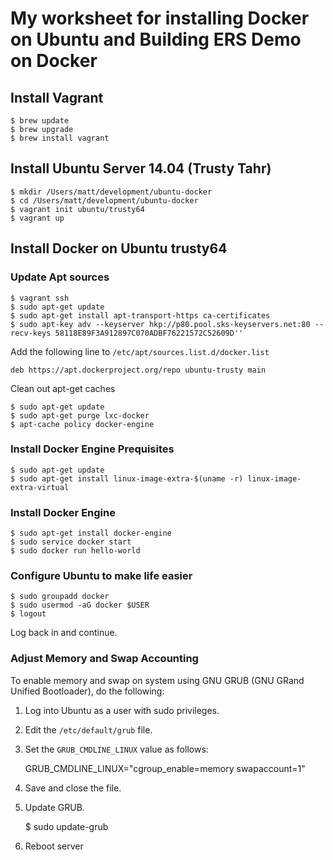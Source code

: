 # My worksheet for installing Docker on Ubuntu and Building ERS Demo on Docker

## Install Vagrant
	$ brew update
	$ brew upgrade
	$ brew install vagrant

## Install Ubuntu Server 14.04 (Trusty Tahr)
	$ mkdir /Users/matt/development/ubuntu-docker
	$ cd /Users/matt/development/ubuntu-docker
	$ vagrant init ubuntu/trusty64
	$ vagrant up

## Install Docker on Ubuntu trusty64

### Update Apt sources

	$ vagrant ssh
	$ sudo apt-get update
	$ sudo apt-get install apt-transport-https ca-certificates
	$ sudo apt-key adv --keyserver hkp://p80.pool.sks-keyservers.net:80 --recv-keys 58118E89F3A912897C070ADBF76221572C52609D''

Add the following line to `/etc/apt/sources.list.d/docker.list`

	deb https://apt.dockerproject.org/repo ubuntu-trusty main

Clean out apt-get caches

	$ sudo apt-get update
	$ sudo apt-get purge lxc-docker
	$ apt-cache policy docker-engine

### Install Docker Engine Prequisites

	$ sudo apt-get update
	$ sudo apt-get install linux-image-extra-$(uname -r) linux-image-extra-virtual

### Install Docker Engine

	$ sudo apt-get install docker-engine
	$ sudo service docker start
	$ sudo docker run hello-world

### Configure Ubuntu to make life easier

	$ sudo groupadd docker
	$ sudo usermod -aG docker $USER
	$ logout

Log back in and continue.

### Adjust Memory and Swap Accounting

To enable memory and swap on system using GNU GRUB (GNU GRand Unified Bootloader), do the following:

1. Log into Ubuntu as a user with sudo privileges.
2. Edit the `/etc/default/grub` file.
3. Set the `GRUB_CMDLINE_LINUX` value as follows:

	GRUB_CMDLINE_LINUX="cgroup\_enable=memory swapaccount=1"

4. Save and close the file.
5. Update GRUB.

	$ sudo update-grub

6. Reboot server
